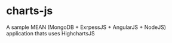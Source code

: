 # charts-js 

A sample  MEAN (MongoDB + ExrpessJS + AngularJS + NodeJS) application thats uses HighchartsJS
